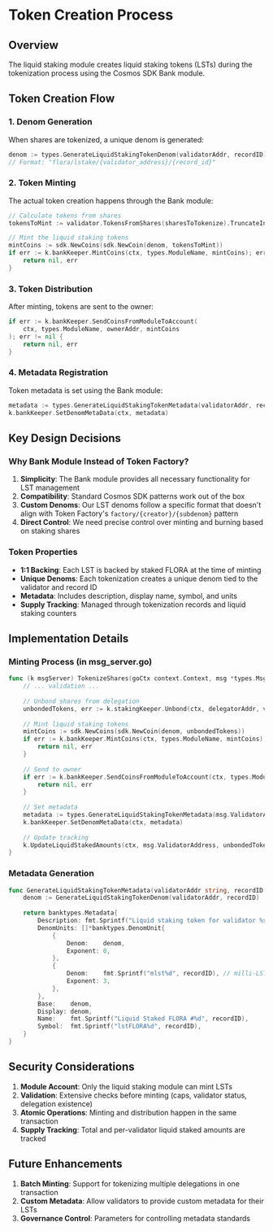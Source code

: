 # Token Creation Process

## Overview

The liquid staking module creates liquid staking tokens (LSTs) during the tokenization process using the Cosmos SDK Bank module.

## Token Creation Flow

### 1. Denom Generation

When shares are tokenized, a unique denom is generated:

```go
denom := types.GenerateLiquidStakingTokenDenom(validatorAddr, recordID)
// Format: "flora/lstake/{validator_address}/{record_id}"
```

### 2. Token Minting

The actual token creation happens through the Bank module:

```go
// Calculate tokens from shares
tokensToMint := validator.TokensFromShares(sharesToTokenize).TruncateInt()

// Mint the liquid staking tokens
mintCoins := sdk.NewCoins(sdk.NewCoin(denom, tokensToMint))
if err := k.bankKeeper.MintCoins(ctx, types.ModuleName, mintCoins); err != nil {
    return nil, err
}
```

### 3. Token Distribution

After minting, tokens are sent to the owner:

```go
if err := k.bankKeeper.SendCoinsFromModuleToAccount(
    ctx, types.ModuleName, ownerAddr, mintCoins
); err != nil {
    return nil, err
}
```

### 4. Metadata Registration

Token metadata is set using the Bank module:

```go
metadata := types.GenerateLiquidStakingTokenMetadata(validatorAddr, recordID)
k.bankKeeper.SetDenomMetaData(ctx, metadata)
```

## Key Design Decisions

### Why Bank Module Instead of Token Factory?

1. **Simplicity**: The Bank module provides all necessary functionality for LST management
2. **Compatibility**: Standard Cosmos SDK patterns work out of the box
3. **Custom Denoms**: Our LST denoms follow a specific format that doesn't align with Token Factory's `factory/{creator}/{subdenom}` pattern
4. **Direct Control**: We need precise control over minting and burning based on staking shares

### Token Properties

- **1:1 Backing**: Each LST is backed by staked FLORA at the time of minting
- **Unique Denoms**: Each tokenization creates a unique denom tied to the validator and record ID
- **Metadata**: Includes description, display name, symbol, and units
- **Supply Tracking**: Managed through tokenization records and liquid staking counters

## Implementation Details

### Minting Process (in msg_server.go)

```go
func (k msgServer) TokenizeShares(goCtx context.Context, msg *types.MsgTokenizeShares) (*types.MsgTokenizeSharesResponse, error) {
    // ... validation ...
    
    // Unbond shares from delegation
    unbondedTokens, err := k.stakingKeeper.Unbond(ctx, delegatorAddr, validatorAddr, sharesToTokenize)
    
    // Mint liquid staking tokens
    mintCoins := sdk.NewCoins(sdk.NewCoin(denom, unbondedTokens))
    if err := k.bankKeeper.MintCoins(ctx, types.ModuleName, mintCoins); err != nil {
        return nil, err
    }
    
    // Send to owner
    if err := k.bankKeeper.SendCoinsFromModuleToAccount(ctx, types.ModuleName, ownerAddr, mintCoins); err != nil {
        return nil, err
    }
    
    // Set metadata
    metadata := types.GenerateLiquidStakingTokenMetadata(msg.ValidatorAddress, recordID)
    k.bankKeeper.SetDenomMetaData(ctx, metadata)
    
    // Update tracking
    k.UpdateLiquidStakedAmounts(ctx, msg.ValidatorAddress, unbondedTokens, true)
}
```

### Metadata Generation

```go
func GenerateLiquidStakingTokenMetadata(validatorAddr string, recordID uint64) banktypes.Metadata {
    denom := GenerateLiquidStakingTokenDenom(validatorAddr, recordID)
    
    return banktypes.Metadata{
        Description: fmt.Sprintf("Liquid staking token for validator %s", validatorAddr),
        DenomUnits: []*banktypes.DenomUnit{
            {
                Denom:    denom,
                Exponent: 0,
            },
            {
                Denom:    fmt.Sprintf("mlst%d", recordID), // milli-LST
                Exponent: 3,
            },
        },
        Base:    denom,
        Display: denom,
        Name:    fmt.Sprintf("Liquid Staked FLORA #%d", recordID),
        Symbol:  fmt.Sprintf("lstFLORA%d", recordID),
    }
}
```

## Security Considerations

1. **Module Account**: Only the liquid staking module can mint LSTs
2. **Validation**: Extensive checks before minting (caps, validator status, delegation existence)
3. **Atomic Operations**: Minting and distribution happen in the same transaction
4. **Supply Tracking**: Total and per-validator liquid staked amounts are tracked

## Future Enhancements

1. **Batch Minting**: Support for tokenizing multiple delegations in one transaction
2. **Custom Metadata**: Allow validators to provide custom metadata for their LSTs
3. **Governance Control**: Parameters for controlling metadata standards